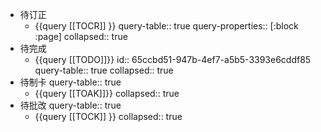 - 待订正
	- {{query [[TOCR]] }}
	  query-table:: true
	  query-properties:: [:block :page]
	  collapsed:: true
- 待完成
	- {{query [[TODO]]}}
	  id:: 65ccbd51-947b-4ef7-a5b5-3393e6cddf85
	  query-table:: true
	  collapsed:: true
- 待制卡
  query-table:: true
	- {{query [[TOAK]]}}
	  collapsed:: true
- 待批改
  query-table:: true
	- {{query [[TOCK]] }}
	  collapsed:: true